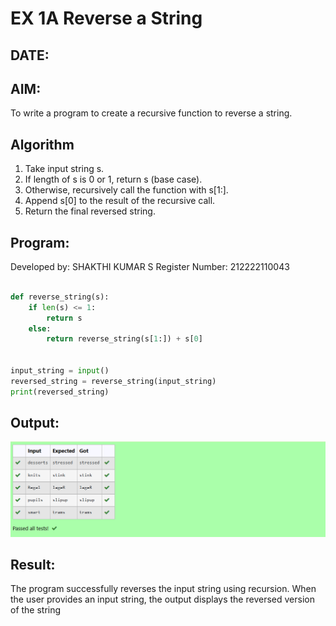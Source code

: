 # EX 1A Reverse a String
## DATE: 
## AIM:
To write a program to create a recursive function to reverse a string.

## Algorithm
1. Take input string s.
2. If length of s is 0 or 1, return s (base case). 
3. Otherwise, recursively call the function with s[1:].
4. Append s[0] to the result of the recursive call.
5. Return the final reversed string.

## Program:
Developed by: SHAKTHI KUMAR S
Register Number: 212222110043
```python

def reverse_string(s):
    if len(s) <= 1:  
        return s
    else:
        return reverse_string(s[1:]) + s[0]  


input_string = input()
reversed_string = reverse_string(input_string)
print(reversed_string) 
```

## Output:
![](aoa-19-1.png)


## Result:
The program successfully reverses the input string using recursion. When the user provides an input string, the output displays the reversed version of the string
